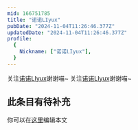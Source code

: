 ```yaml
---
mid: 166751785
title: "诺诺LIyux"
pubDate: "2024-11-04T11:26:46.377Z"
updatedDate: "2024-11-04T11:26:46.377Z"
profile:
  {
    Nickname: ["诺诺LIyux"],
  }
---
```


关注[诺诺LIyux](https://space.bilibili.com/166751785)谢谢喵~ 关注[诺诺LIyux](https://space.bilibili.com/166751785)谢谢喵~

## 此条目有待补充
你可以在[这里](https://github.com/Yuhanawa/VTuber.ICU/edit/master/src/content/v/诺诺LIyux/index.md)编辑本文
